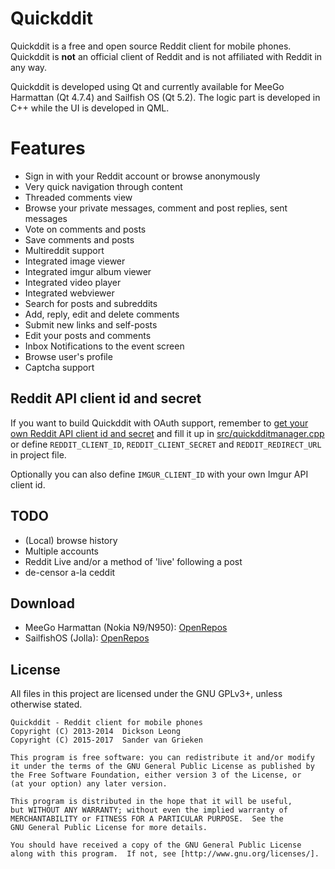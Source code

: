 Quickddit
=========

Quickddit is a free and open source Reddit client for mobile phones. Quickddit is **not** an official client
of Reddit and is not affiliated with Reddit in any way.

Quickddit is developed using Qt and currently available for MeeGo Harmattan (Qt 4.7.4) and Sailfish OS (Qt 5.2).
The logic part is developed in C++ while the UI is developed in QML.

Features
========
- Sign in with your Reddit account or browse anonymously
- Very quick navigation through content
- Threaded comments view
- Browse your private messages, comment and post  replies, sent messages
- Vote on comments and posts
- Save comments and posts
- Multireddit support
- Integrated image viewer
- Integrated imgur album viewer
- Integrated video player
- Integrated webviewer
- Search for posts and subreddits
- Add, reply, edit and delete comments
- Submit new links and self-posts
- Edit your posts and comments
- Inbox Notifications to the event screen
- Browse user's profile
- Captcha support

Reddit API client id and secret
----------------------------------

If you want to build Quickddit with OAuth support, remember to [get your own Reddit API client
id and secret](https://github.com/reddit/reddit/wiki/OAuth2) and fill it up in
[src/quickdditmanager.cpp](src/quickdditmanager.cpp) or define `REDDIT_CLIENT_ID`,
`REDDIT_CLIENT_SECRET` and `REDDIT_REDIRECT_URL` in project file.

Optionally you can also define `IMGUR_CLIENT_ID` with your own Imgur API client id.

TODO
-----

- (Local) browse history
- Multiple accounts
- Reddit Live and/or a method of 'live' following a post
- de-censor a-la ceddit

Download
--------
- MeeGo Harmattan (Nokia N9/N950): [OpenRepos](https://openrepos.net/content/accumulator/quickddit)
- SailfishOS (Jolla): [OpenRepos](https://openrepos.net/content/accumulator/quickddit-0)

License
-------
All files in this project are licensed under the GNU GPLv3+, unless otherwise stated.

    Quickddit - Reddit client for mobile phones
    Copyright (C) 2013-2014  Dickson Leong
    Copyright (C) 2015-2017  Sander van Grieken

    This program is free software: you can redistribute it and/or modify
    it under the terms of the GNU General Public License as published by
    the Free Software Foundation, either version 3 of the License, or
    (at your option) any later version.

    This program is distributed in the hope that it will be useful,
    but WITHOUT ANY WARRANTY; without even the implied warranty of
    MERCHANTABILITY or FITNESS FOR A PARTICULAR PURPOSE.  See the
    GNU General Public License for more details.

    You should have received a copy of the GNU General Public License
    along with this program.  If not, see [http://www.gnu.org/licenses/].
